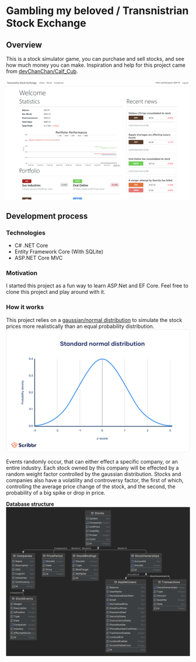 ﻿# Gambling my beloved / Transnistrian Stock Exchange
## Overview
This is a stock simulator game, you can purchase and sell stocks, and see how much money you can make. Inspiration and help for this project came from [devChanChan/Calf_Cub](https://github.com/devChanChan/Calf_Cub).

![Assets/homepage.png](Assets/homepage.png)

## Development process
### Technologies
- C# .NET Core
- Entity Framework Core (With SQLite)
- ASP.NET Core MVC

### Motivation
I started this project as a fun way to learn ASP.Net and EF Core. Feel free to clone this project and play around with it.


### How it works
This project relies on a [gaussian/normal distribution](https://en.wikipedia.org/wiki/Normal_distribution) to simulate the stock prices more realistically than an equal probability distribution.
![standard-normal-distribution-exa.png](Assets/standard-normal-distribution-exa.png)

Events randomly occur, that can either effect a specific company, or an entire industry. Each stock owned by this company will be effected by a random weight factor controlled by the gaussian distribution.
Stocks and companies also have a volatility and controversy factor, the first of which, controlling the average price change of the stock, and the second, the probability of a big spike or drop in price.

**Database structure**
![dbdiagram.png](Assets/dbdiagram.png)